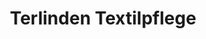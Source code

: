 ---
title: "Terlinden Textilpflege"
url: /zuerich/terlinden-textilpflege-birmensdorferstrasse/
shop: Wäscherei
---